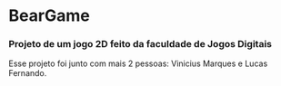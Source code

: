 # BearGame
### Projeto de um jogo 2D feito da faculdade de Jogos Digitais

Esse projeto foi junto com mais 2 pessoas: Vinicius Marques e Lucas Fernando.
